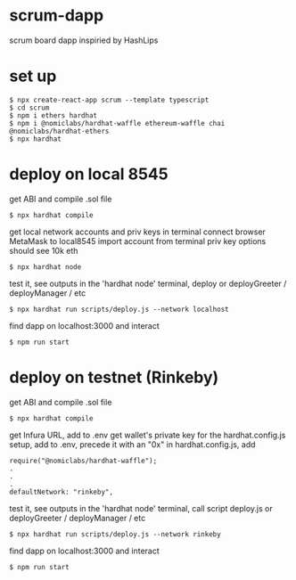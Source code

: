 # scrum-dapp
 scrum board dapp inspiried by HashLips

# set up
 ```
 $ npx create-react-app scrum --template typescript
 $ cd scrum
 $ npm i ethers hardhat
 $ npm i @nomiclabs/hardhat-waffle ethereum-waffle chai @nomiclabs/hardhat-ethers
 $ npx hardhat
```

# deploy on local 8545
get ABI and compile .sol file
```
$ npx hardhat compile
```
get local network accounts and priv keys in terminal
connect browser MetaMask to local8545
import account from terminal priv key options
should see 10k eth
```
$ npx hardhat node
```
test it, see outputs in the 'hardhat node' terminal, deploy or deployGreeter / deployManager / etc
```
$ npx hardhat run scripts/deploy.js --network localhost
```
find dapp on localhost:3000 and interact
```
$ npm run start
```

# deploy on testnet (Rinkeby)
get ABI and compile .sol file
```
$ npx hardhat compile
```
get Infura URL, add to .env
get wallet's private key for the hardhat.config.js setup, add to .env, precede it with an "0x"
in hardhat.config.js, add
```
require("@nomiclabs/hardhat-waffle");
.
.
.
defaultNetwork: "rinkeby",
```
test it, see outputs in the 'hardhat node' terminal, call script deploy.js or deployGreeter / deployManager / etc
```
$ npx hardhat run scripts/deploy.js --network rinkeby
```
find dapp on localhost:3000 and interact
```
$ npm run start
```
